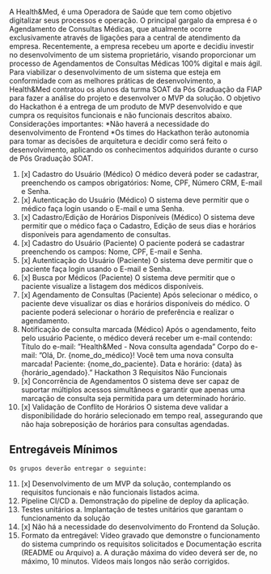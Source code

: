 A Health&Med, é uma Operadora de Saúde que tem como objetivo digitalizar
seus processos e operação. O principal gargalo da empresa é o Agendamento
de Consultas Médicas, que atualmente ocorre exclusivamente através de
ligações para a central de atendimento da empresa.
Recentemente, a empresa recebeu um aporte e decidiu investir no
desenvolvimento de um sistema proprietário, visando proporcionar um
processo de Agendamentos de Consultas Médicas 100% digital e mais ágil.
Para viabilizar o desenvolvimento de um sistema que esteja em conformidade
com as melhores práticas de desenvolvimento, a Health&Med contratou os
alunos da turma SOAT da Pós Graduação da FIAP para fazer a análise do
projeto e desenvolver o MVP da solução.
O objetivo do Hackathon é a entrega de um produto de MVP desenvolvido e
que cumpra os requisitos funcionais e não funcionais descritos abaixo.
Considerações importantes:
*Não haverá a necessidade do desenvolvimento de Frontend
*Os times do Hackathon terão autonomia para tomar as decisões de
arquitetura e decidir como será feito o desenvolvimento, aplicando os
conhecimentos adquiridos durante o curso de Pós Graduação SOAT.

1. [x] Cadastro do Usuário (Médico)
       O médico deverá poder se cadastrar, preenchendo os campos
       obrigatórios: Nome, CPF, Número CRM, E-mail e Senha.
2. [x] Autenticação do Usuário (Médico)
       O sistema deve permitir que o médico faça login usando o E-mail e uma
       Senha.
3. [x] Cadastro/Edição de Horários Disponíveis (Médico)
       O sistema deve permitir que o médico faça o Cadastro, Edição de seus
       dias e horários disponíveis para agendamento de consultas.
4. [x] Cadastro do Usuário (Paciente)
       O paciente poderá se cadastrar preenchendo os campos: Nome, CPF,
       E-mail e Senha.
5. [x] Autenticação do Usuário (Paciente)
       O sistema deve permitir que o paciente faça login usando o E-mail e
       Senha.
6. [x] Busca por Médicos (Paciente)
       O sistema deve permitir que o paciente visualize a listagem dos
       médicos disponíveis.
7. [x] Agendamento de Consultas (Paciente)
       Após selecionar o médico, o paciente deve visualizar os dias e horários
       disponíveis do médico.
       O paciente poderá selecionar o horário de preferência e realizar o
       agendamento.
8. Notificação de consulta marcada (Médico)
   Após o agendamento, feito pelo usuário Paciente, o médico deverá
   receber um e-mail contendo:
   Título do e-mail:
   ”Health&Med - Nova consulta agendada”
   Corpo do e-mail:
   ”Olá, Dr. {nome_do_médico}!
   Você tem uma nova consulta marcada!
   Paciente: {nome_do_paciente}.
   Data e horário: {data} às {horário_agendado}.”
   Hackathon 3
   Requisitos Não Funcionais
9. [x] Concorrência de Agendamentos
       O sistema deve ser capaz de suportar múltiplos acessos simultâneos e
       garantir que apenas uma marcação de consulta seja permitida para um
       determinado horário.
10. [x] Validação de Conflito de Horários
        O sistema deve validar a disponibilidade do horário selecionado em
        tempo real, assegurando que não haja sobreposição de horários para
        consultas agendadas.

## Entregáveis Mínimos

    Os grupos deverão entregar o seguinte:

11. [x] Desenvolvimento de um MVP da solução, contemplando os requisitos
        funcionais e não funcionais listados acima.
12. Pipeline CI/CD
    a. Demonstração do pipeline de deploy da aplicação.
13. Testes unitários
    a. Implantação de testes unitários que garantam o funcionamento da
    solução
14. [x] Não há a necessidade do desenvolvimento do Frontend da Solução.
15. Formato da entregável: Vídeo gravado que demonstre o funcionamento do
    sistema cumprindo os requisitos solicitados e Documentação escrita
    (README ou Arquivo)
    a. A duração máxima do vídeo deverá ser de, no máximo, 10 minutos.
    Vídeos mais longos não serão corrigidos.

